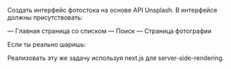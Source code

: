 Создать интерфейс фотостока на основе API Unsplash. В интерфейсе должны присутствовать:


— Главная страница со списком
— Поиск
— Страница фотографии


Если ты реально шаришь:

Реализовать эту же задачу используя next.js для server-side-rendering.